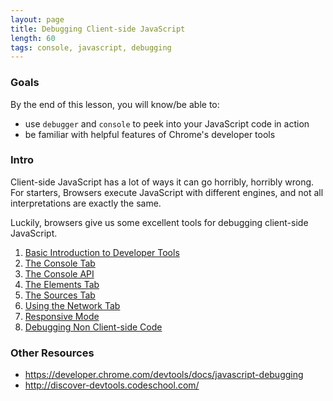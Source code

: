 ```yaml
---
layout: page
title: Debugging Client-side JavaScript
length: 60
tags: console, javascript, debugging
---
```


### Goals

By the end of this lesson, you will know/be able to:

* use `debugger` and `console` to peek into your JavaScript code in action
* be familiar with helpful features of Chrome's developer tools


### Intro

Client-side JavaScript has a lot of ways it can go horribly, horribly wrong. For starters, Browsers execute JavaScript with different engines, and not all interpretations are exactly the same.

Luckily, browsers give us some excellent tools for debugging client-side JavaScript.

1. [Basic Introduction to Developer Tools](https://github.com/turingschool/lesson_plans/blob/master/ruby_04-apis_and_scalability/debugging-javascript/basic-intro-dev-tools.markdown)
2. [The Console Tab](https://github.com/turingschool/lesson_plans/blob/master/ruby_04-apis_and_scalability/debugging-javascript/using-the-console.markdown)
3. [The Console API](https://github.com/turingschool/lesson_plans/blob/master/ruby_04-apis_and_scalability/debugging-javascript/the-console-api.markdown)
4. [The Elements Tab](https://github.com/turingschool/lesson_plans/blob/master/ruby_04-apis_and_scalability/debugging-javascript/elements-tab.markdown)
5. [The Sources Tab](https://github.com/turingschool/lesson_plans/blob/master/ruby_04-apis_and_scalability/debugging-javascript/sources-tab.markdown)
6. [Using the Network Tab](https://github.com/turingschool/lesson_plans/blob/master/ruby_04-apis_and_scalability/debugging-javascript/network-tab.markdown)
7. [Responsive Mode](https://github.com/turingschool/lesson_plans/blob/master/ruby_04-apis_and_scalability/debugging-javascript/responsive-mode.markdown)
8. [Debugging Non Client-side Code](https://github.com/turingschool/lesson_plans/blob/master/ruby_04-apis_and_scalability/debugging-javascript/non-client-side.markdown)

### Other Resources
- https://developer.chrome.com/devtools/docs/javascript-debugging
- http://discover-devtools.codeschool.com/
